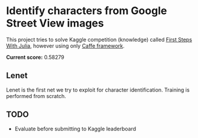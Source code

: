 # Identify characters from Google Street View images

This project tries to solve Kaggle competition (knowledge) called [First Steps With Julia](https://www.kaggle.com/c/street-view-getting-started-with-julia), however using only [Caffe framework](http://caffe.berkeleyvision.org/).

**Current score:** 0.58279

## Lenet
Lenet is the first net we try to exploit for character identification.
Training is performed from scratch.

## TODO
* Evaluate before submitting to Kaggle leaderboard
